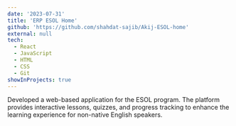 ```yaml
---
date: '2023-07-31'
title: 'ERP ESOL Home'
github: 'https://github.com/shahdat-sajib/Akij-ESOL-home'
external: null
tech:
  - React
  - JavaScript
  - HTML
  - CSS
  - Git
showInProjects: true
---
```


Developed a web-based application for the ESOL program. The platform provides interactive lessons, quizzes, and progress tracking to enhance the learning experience for non-native English speakers.
